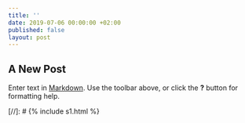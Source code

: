 ```yaml
---
title: ''
date: 2019-07-06 00:00:00 +02:00
published: false
layout: post
---
```


## A New Post

Enter text in [Markdown](http://daringfireball.net/projects/markdown/). Use the toolbar above, or click the **?** button for formatting help.

[//]: # {% include s1.html %}